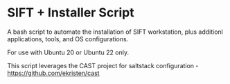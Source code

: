 # SIFT + Installer Script 

A bash script to automate the installation of SIFT workstation, plus additionl applications, tools, and OS configurations. 

For use with Ubuntu 20 or Ubuntu 22 only.

This script leverages the CAST project for saltstack configuration - https://github.com/ekristen/cast
